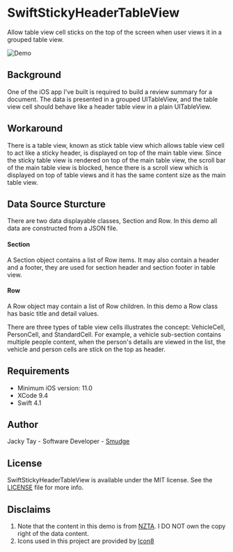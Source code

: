 # SwiftStickyHeaderTableView
Allow table view cell sticks on the top of the screen when user views it in a grouped table view.

![Demo](https://github.com/jacky-tay/SwiftStickyHeaderTableView/blob/master/Assets/sticky1.mov.gif)

## Background
One of the iOS app I've built is required to build a review summary for a document. The data is presented in a grouped UITableView, and the table view cell should behave like a header table view in a plain UITableView.

## Workaround
There is a table view, known as stick table view which allows table view cell to act like a sticky header, is displayed on top of the main table view. Since the sticky table view is rendered on top of the main table view, the scroll bar of the main table view is blocked, hence there is a scroll view which is displayed on top of table views and it has the same content size as the main table view.

## Data Source Sturcture
There are two data displayable classes, Section and Row. In this demo all data are constructed from a JSON file.
#### Section
A Section object contains a list of Row items. It may also contain a header and a footer, they are used for section header and section footer in table view.
#### Row
A Row object may contain a list of Row children. In this demo a Row class has basic title and detail values. 

There are three types of table view cells illustrates the concept: VehicleCell, PersonCell, and StandardCell. 
For example, a vehicle sub-section contains multiple people content, when the person's details are viewed in the list, the vehicle and person cells are stick on the top as header.

## Requirements
* Minimum iOS version: 11.0
* XCode 9.4
* Swift 4.1

## Author
Jacky Tay - Software Developer - [Smudge](http://www.smudgeapps.com/)

## License
SwiftStickyHeaderTableView is available under the MIT license. See the [LICENSE](https://github.com/jacky-tay/SwiftStickyHeaderTableView/blob/master/LICENSE) file for more info.

## Disclaims
1. Note that the content in this demo is from [NZTA](http://www.nzta.govt.nz/assets/resources/traffic-crash-reports/docs/traffic-crash-reports.pdf). I DO NOT own the copy right of the data content.
2. Icons used in this project are provided by [Icon8](https://icons8.com/free-icons/)

